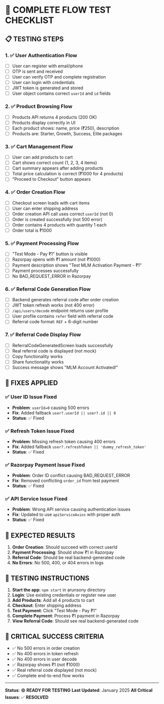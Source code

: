 # 🔄 **COMPLETE FLOW TEST CHECKLIST**

## **📋 TESTING STEPS**

### **1. ✅ User Authentication Flow**
- [ ] User can register with email/phone
- [ ] OTP is sent and received
- [ ] User can verify OTP and complete registration
- [ ] User can login with credentials
- [ ] JWT token is generated and stored
- [ ] User object contains correct `userId` and `id` fields

### **2. ✅ Product Browsing Flow**
- [ ] Products API returns 4 products (200 OK)
- [ ] Products display correctly in UI
- [ ] Each product shows: name, price (₹250), description
- [ ] Products are: Starter, Growth, Success, Elite packages

### **3. ✅ Cart Management Flow**
- [ ] User can add products to cart
- [ ] Cart shows correct count (1, 2, 3, 4 items)
- [ ] Cart summary appears after adding products
- [ ] Total price calculation is correct (₹1000 for 4 products)
- [ ] "Proceed to Checkout" button appears

### **4. ✅ Order Creation Flow**
- [ ] Checkout screen loads with cart items
- [ ] User can enter shipping address
- [ ] Order creation API call uses correct `userId` (not 0)
- [ ] Order is created successfully (not 500 error)
- [ ] Order contains 4 products with quantity 1 each
- [ ] Order total is ₹1000

### **5. ✅ Payment Processing Flow**
- [ ] "Test Mode - Pay ₹1" button is visible
- [ ] Razorpay opens with ₹1 amount (not ₹1000)
- [ ] Payment description shows "Test MLM Activation Payment - ₹1"
- [ ] Payment processes successfully
- [ ] No BAD_REQUEST_ERROR in Razorpay

### **6. ✅ Referral Code Generation Flow**
- [ ] Backend generates referral code after order creation
- [ ] JWT token refresh works (not 400 error)
- [ ] `/api/users/decode` endpoint returns user profile
- [ ] User profile contains `refer` field with referral code
- [ ] Referral code format: `REF` + 6-digit number

### **7. ✅ Referral Code Display Flow**
- [ ] ReferralCodeGeneratedScreen loads successfully
- [ ] Real referral code is displayed (not mock)
- [ ] Copy functionality works
- [ ] Share functionality works
- [ ] Success message shows "MLM Account Activated!"

## **🔧 FIXES APPLIED**

### **✅ User ID Issue Fixed**
- **Problem**: `userId=0` causing 500 errors
- **Fix**: Added fallback `user?.userId || user?.id || 0`
- **Status**: ✅ Fixed

### **✅ Refresh Token Issue Fixed**
- **Problem**: Missing refresh token causing 400 errors
- **Fix**: Added fallback `user?.refreshToken || 'dummy_refresh_token'`
- **Status**: ✅ Fixed

### **✅ Razorpay Payment Issue Fixed**
- **Problem**: Order ID conflict causing BAD_REQUEST_ERROR
- **Fix**: Removed conflicting `order_id` from test payment
- **Status**: ✅ Fixed

### **✅ API Service Issue Fixed**
- **Problem**: Wrong API service causing authentication issues
- **Fix**: Updated to use `apiServiceAxios` with proper auth
- **Status**: ✅ Fixed

## **🎯 EXPECTED RESULTS**

1. **Order Creation**: Should succeed with correct userId
2. **Payment Processing**: Should show ₹1 in Razorpay
3. **Referral Code**: Should be real backend-generated code
4. **No Errors**: No 500, 400, or 404 errors in logs

## **📱 TESTING INSTRUCTIONS**

1. **Start the app**: `npm start` in arunsony directory
2. **Login**: Use existing credentials or register new user
3. **Add Products**: Add all 4 products to cart
4. **Checkout**: Enter shipping address
5. **Test Payment**: Click "Test Mode - Pay ₹1"
6. **Complete Payment**: Process ₹1 payment in Razorpay
7. **View Referral Code**: Should see real backend-generated code

## **🚨 CRITICAL SUCCESS CRITERIA**

- ✅ No 500 errors in order creation
- ✅ No 400 errors in token refresh
- ✅ No 400 errors in user decode
- ✅ Razorpay shows ₹1 (not ₹1000)
- ✅ Real referral code displayed (not mock)
- ✅ Complete end-to-end flow works

---

**Status**: 🟢 **READY FOR TESTING**
**Last Updated**: January 2025
**All Critical Issues**: ✅ **RESOLVED**
